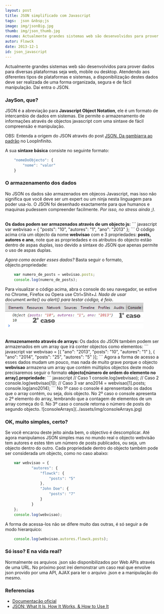 ```yaml
---
layout: post
title: JSON simplificado com Javascript
tags:  json &nbsp;js
image: img/jsonBig.jpg
thumb: img/json_thumb.jpg
resumo: Actualmente grandes sistemas web são desenvolvidos para prover dados para diversas plataformas seja web, mobile ou desktop. Atendendo aos diferentes tipos de plataformas e sistemas, a disponibilização destes dados deve ser realizada [...]
autor: Flowck
date: 2013-12-1
id: json_javascript
---
```


Actualmente grandes sistemas web são desenvolvidos para prover dados para diversas plataformas seja web, mobile ou desktop. Atendendo aos diferentes tipos de plataformas e sistemas, a disponibilização destes dados deve ser realizada de uma forma organizada, segura e de fácil manipulação. Daí entra o JSON.

### JaySon, que?

JSON é a abreviação para <b>Javascript Object Notation</b>, ele é um formato de intercambio de dados em sistemas. Ele permite o armazenamento de informações através de objectos javascript com uma sintaxe de fácil compreensão e manipulação. 

OBS: Entenda a origem do JSON através do post [JSON. Da gambiarra ao padrão](http://loopinfinito.com.br/2013/06/18/json-de-gambiarra-a-padrao/) no LoopInfinito. 

A sua <b>sintaxe básica</b> consiste no seguinte formato:

``` javascript
	"nomeDoObjecto": {
		"nome": "valor"
	}
```

### O armazenamento dos dados

No JSON os dados são armazenados em objecos Javascript, mas isso não significa que você deve ser um expert ou um ninja nesta linguagem para poder usa-lo. O JSON foi desenhado exactamente para que humanos e maquinas pudessem compreender facilmente. <i>Por isso, no stress ainda ;)</i>.

<br>
<b>Os dados podem ser armazenados através de um objecto js:</b>
``` javascript
	var webvisao = {
		"posts": "10",
		"autores": "1",
		"ano": "2013"
	};
```
O código acima cria um objecto da nome <b>webvisao</b> com e 3 propriedades: <b>posts, autores e ano</b>, note que as propriedades e os atributos do objecto estão dentro de aspas duplas, isso devido a sintaxe do JSON que apenas permite o uso de aspas duplas.

<i>Agora como aceder esses dados?</i> Basta seguir o formato, objecto.propriedade:
``` javascript
	var numero_de_posts = webvisao.posts;
	console.log(numero_de_posts);
```
Para visualizar o código acima, abra o console do seu navegador, se estive no Chrome, Firefox ou Opera use Ctrl+Shit+J. <i>Nada de usar document.write() ou alert() para testar código, é feio</i>.
![consoleObject](../assets/img/consoleObject.jpg)

<br>
<b>Armazenamento através de arrays:</b>
Os dados do JSON também podem ser armazenados em um array que irá conter objectos como elementos:
``` javascript
	var webvisao = [{
		"ano": "2013",
		"posts": "10",
		"autores": "1"
	},
	{
		"ano": "2014",
		"posts": "25",
		"autores": "5"
	}];
```
Agora a forma de acesso a esses dados mudam um pouco, mas nada de muito grave porque o objecto <b>webvisao</b> armazena um array que contém múltiplos objectos deste modo precisaremos seguir o formato <b>objecto[número de ordem do elemento no array].propriedade</b>:
``` javascript
	// Caso 1
	console.log(webvisao);
	// Caso 2
	console.log(webvisao[1]);
	// Caso 3
	var ano2014 = webvisao[1].posts;
	console.log(ano2014);
```
No 1º caso o console é aprensentado os dados que o array contém, ou seja, dois objecto. No 2º caso o console apresenta o 2º elemento do array, lembrando que a contagem de elementos de um array começa do 0. No 3º caso o console retorna o número de posts do segundo objecto.
![consoleArrays](../assets/img/consoleArrays.jpg)

### OK, muito simples, certo?
Se você encarou deste jeito ainda bem, o objectivo é descomplicar. Até agora manipulamos JSON simples mas no mundo real o objecto webvisão tem autores e estes têm um número de posts publicados, ou seja, um objecto dentro do outro. Cada propriedade dentro do objecto também pode ser considerada um objecto, como no caso abaixo:

``` javascript
	var webvisao = {
			"autores": {
				"flowck": {
					"posts": "5"
				},
				"John Doe": {
					"posts": "7"
				}
			}
	};
	console.log(webvisao);
```
A forma de acessa-los não se difere muito das outras, é só seguir a de modo hierarquico:
``` javascript
	console.log(webvisao.autores.flowck.posts);
```

### Só isso? E na vida real?

Normalmente os arquivos .json são disponibilizados por Web APIs através de uma URL. No próximo post irei demonstrar um caso real que envolve json provido por uma API, AJAX para ler o arquivo .json e a manipulação do mesmo.

### Referencias
* [Documentação oficial](www.json.org)
* [JSON: What It Is, How It Works, & How to Use It](http://www.copterlabs.com/blog/json-what-it-is-how-it-works-how-to-use-it/)